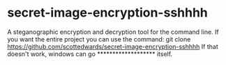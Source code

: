 # secret-image-encryption-sshhhh
A steganographic encryption and decryption tool for the command line.
If you want the entire project you can use the command: git clone https://github.com/scottedwards/secret-image-encryption-sshhhh
If that doesn't work, windows can go ******************* itself.

